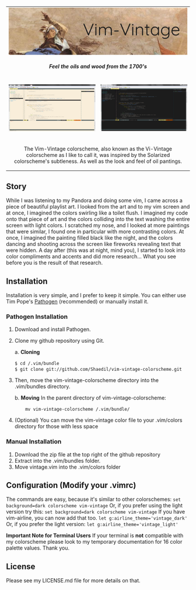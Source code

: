 <table><tbody align="center">

<tr><td colspan='2'>
<img src="https://github.com/Shaedil/vim-vintage-colorscheme/raw/master/images/Banner.png" alt="Apollo and the Continents Asia  by Tiepolo, Giovanni Battista" />
<h4> <i>Feel the oils and wood from the 1700's</i> </h4>
</td></tr>

<tr></tr>

<tr>
<td>
<br>
<img alt="screenshot of the vim-vintage color theme, light version" src="https://github.com/Shaedil/vim-vintage-colorscheme/raw/master/images/Vintage-light.png" width="430" />
<br>
</td>
<td>
<br>
<img alt="screenshot of the vim-vintage color theme, dark version" src="https://github.com/Shaedil/vim-vintage-colorscheme/raw/master/images/Vintage-dark.png" width="430" />
<br>
</td>
</tr>

<tr></tr>

<tr><td colspan='2'>
<br>
<p align="center">The Vim-Vintage colorscheme, also known as the Vi-Vintage colorscheme as I like to call it, was inspired by the <a hrel = "https://github.com/altercation/vim-colors-solarized">Solarized</a> colorscheme's subtleness. As well as the look and feel of oil pantings.</p>

</td></tr>

</tbody></table>

## Story
<p>    While I was listening to my Pandora and doing some vim, I came across a piece of beautiful playlist art. I looked from the art and to my vim screen and at once, I imagined the colors swirling like a toilet flush. I imagined my code onto that piece of art and the colors colliding into the text washing the entire screen with light colors. I scratched my nose, and I looked at more paintings that were similar, I found one in particular with more contrasting colors. At once, I imagined the painting filled black like the night, and the colors dancing and shooting across the screen like fireworks revealing text that were hidden. A day after (this was at night, mind you), I started to look into color compliments and accents and did more research... What you see before you is the result of that research.
<p>
    
## Installation
    
Installation is very simple, and I prefer to keep it simple. You can either use Tim Pope's [Pathogen](https://github.com/tpope/vim-pathogen) (recommended) or manually install it.

### Pathogen Installation 
1. Download and install Pathogen.
2. Clone my github repository using Git.

    a. **Cloning** 
    ```
    $ cd /.vim/bundle
    $ git clone git://github.com/Shaedil/vim-vintage-colorscheme.git
    ```
    
3. Then, move the vim-vintage-colorscheme directory into the .vim/bundles directory.  

    b. **Moving**
    In the parent directory of vim-vintage-colorscheme:
    ```
        mv vim-vintage-colorscheme /.vim/bundle/
    ```
    
4. (Optional) You can move the vim-vintage color file to your .vim/colors directory for those with less space

### Manual Installation
1. Download the zip file at the top right of the github repository
2. Extract into the .vim/bundles folder.
3. Move vintage.vim into the .vim/colors folder

## Configuration (Modify your .vimrc)
The commands are easy, because it's similar to other colorschemes:
    ```
    set background=dark
    colorscheme vim-vintage
    ```
Or, if you prefer using the light version try this:
    ```
    set background=dark
    colorscheme vim-vintage
    ```
If you have vim-airline, you can now add that too.
    ```
    let g:airline_theme='vintage_dark'
    ```
Or, if you prefer the light version:
    ```
    let g:airline_theme='vintage_light'
    ```
   
**Important Note for Terminal Users** If your terminal is **not** compatible with my colorscheme please look to my temporary documentation for 16 color palette values. Thank you.
<!-- Add in documentation on README for terminal users and after making the vim files, make the vim-airline and/or lightline themes as well -->

## License
<p>Please see my LICENSE.md file for more details on that.</p>
